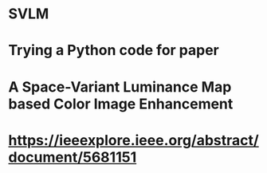 # SVLM

#   Trying a Python code for paper
#   A Space-Variant Luminance Map based Color Image Enhancement
#   https://ieeexplore.ieee.org/abstract/document/5681151
